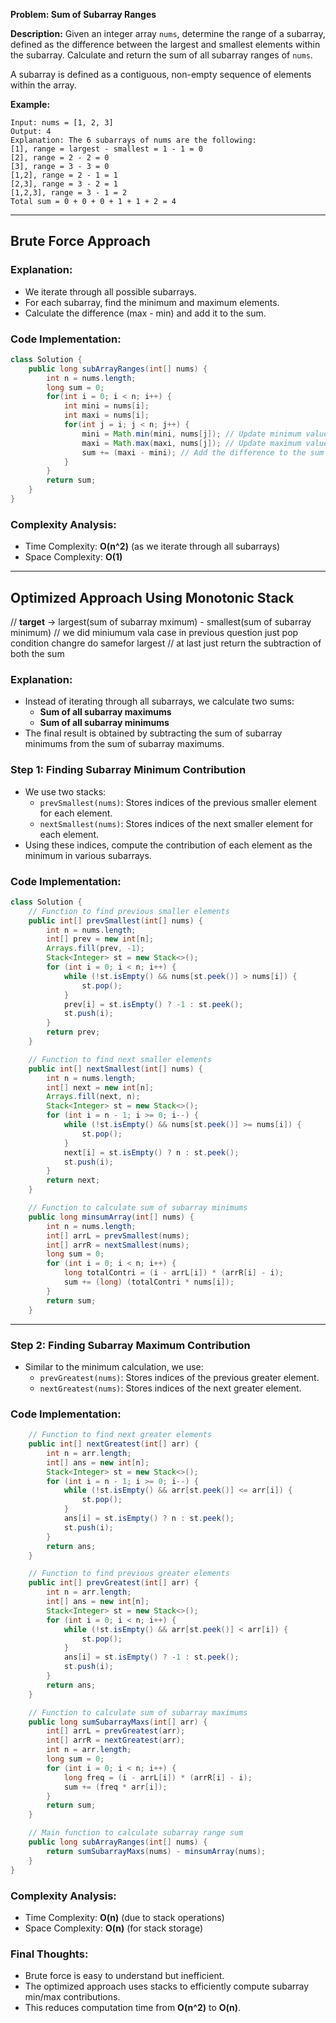 **Problem: Sum of Subarray Ranges**

**Description:**
Given an integer array `nums`, determine the range of a subarray, defined as the difference between the largest and smallest elements within the subarray. Calculate and return the sum of all subarray ranges of `nums`.

A subarray is defined as a contiguous, non-empty sequence of elements within the array.

**Example:**
```
Input: nums = [1, 2, 3]
Output: 4
Explanation: The 6 subarrays of nums are the following:
[1], range = largest - smallest = 1 - 1 = 0
[2], range = 2 - 2 = 0
[3], range = 3 - 3 = 0
[1,2], range = 2 - 1 = 1
[2,3], range = 3 - 2 = 1
[1,2,3], range = 3 - 1 = 2
Total sum = 0 + 0 + 0 + 1 + 1 + 2 = 4
```
---

## **Brute Force Approach**

### **Explanation:**
- We iterate through all possible subarrays.
- For each subarray, find the minimum and maximum elements.
- Calculate the difference (max - min) and add it to the sum.

### **Code Implementation:**
```java
class Solution {
    public long subArrayRanges(int[] nums) {
        int n = nums.length;
        long sum = 0;
        for(int i = 0; i < n; i++) {
            int mini = nums[i];
            int maxi = nums[i];
            for(int j = i; j < n; j++) {
                mini = Math.min(mini, nums[j]); // Update minimum value
                maxi = Math.max(maxi, nums[j]); // Update maximum value
                sum += (maxi - mini); // Add the difference to the sum
            }
        }
        return sum;
    }
}
```

### **Complexity Analysis:**
- Time Complexity: **O(n^2)** (as we iterate through all subarrays)
- Space Complexity: **O(1)**

---

## **Optimized Approach Using Monotonic Stack**

// **target** -> largest(sum of subarray mximum) - smallest(sum of subarray minimum)
// we did miniumum vala case in previous question just pop condition changre do samefor largest
// at last just return the subtraction of both the sum

### **Explanation:**
- Instead of iterating through all subarrays, we calculate two sums:
  - **Sum of all subarray maximums**
  - **Sum of all subarray minimums**
- The final result is obtained by subtracting the sum of subarray minimums from the sum of subarray maximums.

### **Step 1: Finding Subarray Minimum Contribution**
- We use two stacks:
  - `prevSmallest(nums)`: Stores indices of the previous smaller element for each element.
  - `nextSmallest(nums)`: Stores indices of the next smaller element for each element.
- Using these indices, compute the contribution of each element as the minimum in various subarrays.

### **Code Implementation:**
```java
class Solution {
    // Function to find previous smaller elements
    public int[] prevSmallest(int[] nums) {
        int n = nums.length;
        int[] prev = new int[n];
        Arrays.fill(prev, -1);
        Stack<Integer> st = new Stack<>();
        for (int i = 0; i < n; i++) {
            while (!st.isEmpty() && nums[st.peek()] > nums[i]) {
                st.pop();
            }
            prev[i] = st.isEmpty() ? -1 : st.peek();
            st.push(i);
        }
        return prev;
    }

    // Function to find next smaller elements
    public int[] nextSmallest(int[] nums) {
        int n = nums.length;
        int[] next = new int[n];
        Arrays.fill(next, n);
        Stack<Integer> st = new Stack<>();
        for (int i = n - 1; i >= 0; i--) {
            while (!st.isEmpty() && nums[st.peek()] >= nums[i]) {
                st.pop();
            }
            next[i] = st.isEmpty() ? n : st.peek();
            st.push(i);
        }
        return next;
    }

    // Function to calculate sum of subarray minimums
    public long minsumArray(int[] nums) {
        int n = nums.length;
        int[] arrL = prevSmallest(nums);
        int[] arrR = nextSmallest(nums);
        long sum = 0;
        for (int i = 0; i < n; i++) {
            long totalContri = (i - arrL[i]) * (arrR[i] - i);
            sum += (long) (totalContri * nums[i]);
        }
        return sum;
    }
```

---

### **Step 2: Finding Subarray Maximum Contribution**
- Similar to the minimum calculation, we use:
  - `prevGreatest(nums)`: Stores indices of the previous greater element.
  - `nextGreatest(nums)`: Stores indices of the next greater element.

### **Code Implementation:**
```java
    // Function to find next greater elements
    public int[] nextGreatest(int[] arr) {
        int n = arr.length;
        int[] ans = new int[n];
        Stack<Integer> st = new Stack<>();
        for (int i = n - 1; i >= 0; i--) {
            while (!st.isEmpty() && arr[st.peek()] <= arr[i]) {
                st.pop();
            }
            ans[i] = st.isEmpty() ? n : st.peek();
            st.push(i);
        }
        return ans;
    }

    // Function to find previous greater elements
    public int[] prevGreatest(int[] arr) {
        int n = arr.length;
        int[] ans = new int[n];
        Stack<Integer> st = new Stack<>();
        for (int i = 0; i < n; i++) {
            while (!st.isEmpty() && arr[st.peek()] < arr[i]) {
                st.pop();
            }
            ans[i] = st.isEmpty() ? -1 : st.peek();
            st.push(i);
        }
        return ans;
    }

    // Function to calculate sum of subarray maximums
    public long sumSubarrayMaxs(int[] arr) {
        int[] arrL = prevGreatest(arr);
        int[] arrR = nextGreatest(arr);
        int n = arr.length;
        long sum = 0;
        for (int i = 0; i < n; i++) {
            long freq = (i - arrL[i]) * (arrR[i] - i);
            sum += (freq * arr[i]);
        }
        return sum;
    }

    // Main function to calculate subarray range sum
    public long subArrayRanges(int[] nums) {
        return sumSubarrayMaxs(nums) - minsumArray(nums);
    }
}
```

### **Complexity Analysis:**
- Time Complexity: **O(n)** (due to stack operations)
- Space Complexity: **O(n)** (for stack storage)

### **Final Thoughts:**
- Brute force is easy to understand but inefficient.
- The optimized approach uses stacks to efficiently compute subarray min/max contributions.
- This reduces computation time from **O(n^2)** to **O(n)**.
